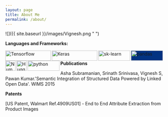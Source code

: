 ```yaml
---
layout: page
title: About Me
permalink: /about/
---
```


![]({{ site.baseurl }}/images/Vignesh.png " ")



**Languages and Frameworks:**
<p align="left">
  <img src="https://www.gstatic.com/devrel-devsite/prod/va2f579f943e40687d02fe75a771878e054c901286ea550f8e49c5efb402dac68/tensorflow/images/lockup.svg" alt="Tensorflow" width="143" height="32" align="left" title="Tensorflow"/>

  <img src="https://s3.amazonaws.com/keras.io/img/keras-logo-2018-large-1200.png" alt="Keras" width="143" height="32" align="left" title="Keras"/>

<img src="https://scikit-learn.org/stable/_static/scikit-learn-logo-small.png" alt="sk-learn" width="100" height="32" align="left" title="Scikit-Learn"/>

<img src="https://pandas.pydata.org/static/img/pandas_white.svg" alt="pandas" width="100" height="32" align="left" style="background-color:#033382;" title="Pandas"/>

<img src="https://numpy.org/images/logos/numpy.svg" alt="Numpy" width="32" height="32" align="left" title="Numpy"/>

<img src="https://huggingface.co/front/assets/huggingface_logo.svg" alt="Hugging Face" width="32" height="32" align="left" title="Huggingface"/>


<img src="https://www.python.org/static/community_logos/python-logo.png" alt="python" width="100" height="32" align="left" title="Python"/>

</p>

<br>

**Publications**

<p>
Asha Subramanian, Srinath Srinivasa, Vignesh S, Pawan Kumar.'Semantic Integration of Structured Data Powered by Linked Open Data'. WIMS 2015
</p>

**Patents**
<p>

[US Patent, Walmart Ref.4909US01] - End to End Attribute Extraction from Product Images

</p>